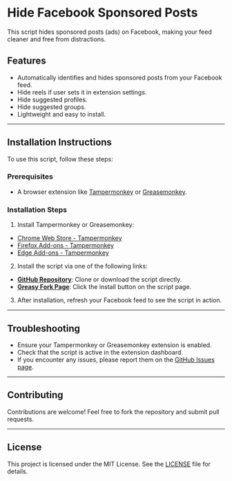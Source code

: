 # Hide Facebook Sponsored Posts

This script hides sponsored posts (ads) on Facebook, making your feed cleaner and free from distractions.

## Features
- Automatically identifies and hides sponsored posts from your Facebook feed.
- Hide reels if user sets it in extension settings.
- Hide suggested profiles.
- Hide suggested groups.
- Lightweight and easy to install.

---

## Installation Instructions

To use this script, follow these steps:

### Prerequisites
- A browser extension like [Tampermonkey](https://www.tampermonkey.net/) or [Greasemonkey](https://www.greasespot.net/).

### Installation Steps

1. Install Tampermonkey or Greasemonkey:
  - [Chrome Web Store - Tampermonkey](https://chrome.google.com/webstore/detail/dhdgffkkebhmkfjojejmpbldmpobfkfo)
  - [Firefox Add-ons - Tampermonkey](https://addons.mozilla.org/en-US/firefox/addon/tampermonkey/)
  - [Edge Add-ons - Tampermonkey](https://microsoftedge.microsoft.com/addons/detail/tampermonkey/dhbdgbhfblhlncplflalpeoipjkdplfp)

2. Install the script via one of the following links:
  - **[GitHub Repository](https://github.com/anwaro/GreasyForkApp/apps/facebook-cleaner)**: Clone or download the script directly.
  - **[Greasy Fork Page](https://greasyfork.org/en/scripts/your-script-id)**: Click the install button on the script page.

3. After installation, refresh your Facebook feed to see the script in action.

---

## Troubleshooting

- Ensure your Tampermonkey or Greasemonkey extension is enabled.
- Check that the script is active in the extension dashboard.
- If you encounter any issues, please report them on the [GitHub Issues page](https://github.com/yourusername/hide-facebook-sponsored-posts/issues).

---

## Contributing
Contributions are welcome! Feel free to fork the repository and submit pull requests.

---

## License
This project is licensed under the MIT License. See the [LICENSE](https://github.com/yourusername/hide-facebook-sponsored-posts/blob/main/LICENSE) file for details.
